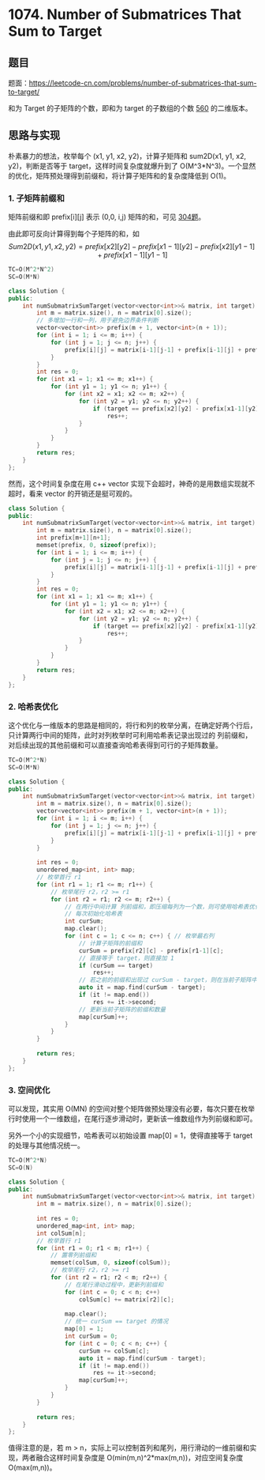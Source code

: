 # 1074. Number of Submatrices That Sum to Target

## 题目

题面：https://leetcode-cn.com/problems/number-of-submatrices-that-sum-to-target/

和为 Target 的子矩阵的个数，即和为 target 的子数组的个数 [560](../560.%20Subarray%20Sum%20Equals%20K/solution.cpp) 的二维版本。

## 思路与实现

朴素暴力的想法，枚举每个 (x1, y1, x2, y2)，计算子矩阵和 sum2D(x1, y1, x2, y2)，判断是否等于 target，这样时间复杂度就爆升到了 O(M^3*N^3)。一个显然的优化，矩阵预处理得到前缀和，将计算子矩阵和的复杂度降低到 O(1)。

### 1. 子矩阵前缀和

矩阵前缀和即 prefix[i][j] 表示 (0,0, i,j) 矩阵的和，可见 [304题](../304.%20Range%20Sum%20Query%202D%20-%20Immutable/)。

由此即可反向计算得到每个子矩阵的和，如 
$$Sum2D(x1, y1, x2, y2) = prefix[x2][y2] - prefix[x1-1][y2] - prefix[x2][y1-1] + prefix[x1-1][y1-1]$$


``` c++
TC=O(M^2*N^2)
SC=O(M*N)

class Solution {
public:
    int numSubmatrixSumTarget(vector<vector<int>>& matrix, int target) {
        int m = matrix.size(), n = matrix[0].size();
        // 多增加一行和一列，用于避免边界条件判断
        vector<vector<int>> prefix(m + 1, vector<int>(n + 1));
        for (int i = 1; i <= m; i++) {
            for (int j = 1; j <= n; j++) {
                prefix[i][j] = matrix[i-1][j-1] + prefix[i-1][j] + prefix[i][j-1] - prefix[i-1][j-1];
            }
        }
        int res = 0;
        for (int x1 = 1; x1 <= m; x1++) {
            for (int y1 = 1; y1 <= n; y1++) {
                for (int x2 = x1; x2 <= m; x2++) {
                    for (int y2 = y1; y2 <= n; y2++) {
                        if (target == prefix[x2][y2] - prefix[x1-1][y2] - prefix[x2][y1-1] + prefix[x1-1][y1-1])
                            res++;
                    }
                }
            }
        }
        return res;
    }
};
```

然而，这个时间复杂度在用 c++ vector 实现下会超时，神奇的是用数组实现就不超时，看来 vector 的开销还是挺可观的。

```c++
class Solution {
public:
    int numSubmatrixSumTarget(vector<vector<int>>& matrix, int target) {
        int m = matrix.size(), n = matrix[0].size();
        int prefix[m+1][n+1];
        memset(prefix, 0, sizeof(prefix));
        for (int i = 1; i <= m; i++) {
            for (int j = 1; j <= n; j++) {
                prefix[i][j] = matrix[i-1][j-1] + prefix[i-1][j] + prefix[i][j-1] - prefix[i-1][j-1];
            }
        }
        int res = 0;
        for (int x1 = 1; x1 <= m; x1++) {
            for (int y1 = 1; y1 <= n; y1++) {
                for (int x2 = x1; x2 <= m; x2++) {
                    for (int y2 = y1; y2 <= n; y2++) {
                        if (target == prefix[x2][y2] - prefix[x1-1][y2] - prefix[x2][y1-1] + prefix[x1-1][y1-1])
                            res++;
                    }
                }
            }
        }
        return res;
    }
};
```

### 2. 哈希表优化

这个优化与一维版本的思路是相同的，将行和列的枚举分离，在确定好两个行后，只计算两行中间的矩阵，此时对列枚举时可利用哈希表记录出现过的 列前缀和，对后续出现的其他前缀和可以直接查询哈希表得到可行的子矩阵数量。

``` c++
TC=O(M^2*N)
SC=O(M*N)

class Solution {
public:
    int numSubmatrixSumTarget(vector<vector<int>>& matrix, int target) {
        int m = matrix.size(), n = matrix[0].size();
        vector<vector<int>> prefix(m + 1, vector<int>(n + 1));
        for (int i = 1; i <= m; i++) {
            for (int j = 1; j <= n; j++) {
                prefix[i][j] = matrix[i-1][j-1] + prefix[i-1][j] + prefix[i][j-1] - prefix[i-1][j-1];
            }
        }
        
        int res = 0;
        unordered_map<int, int> map;
        // 枚举首行 r1 
        for (int r1 = 1; r1 <= m; r1++) {
            // 枚举尾行 r2，r2 >= r1
            for (int r2 = r1; r2 <= m; r2++) {
                // 在两行中间计算 列前缀和，即压缩每列为一个数，则可使用哈希表优化
                // 每次初始化哈希表
                int curSum;
                map.clear();
                for (int c = 1; c <= n; c++) { // 枚举最右列
                    // 计算子矩阵的前缀和
                    curSum = prefix[r2][c] - prefix[r1-1][c];
                    // 直接等于 target，则直接加 1
                    if (curSum == target)
                        res++;
                    // 若之前的前缀和出现过 curSum - target，则在当前子矩阵中去掉之前那个矩阵，剩余的子矩阵和为 Target
                    auto it = map.find(curSum - target);
                    if (it != map.end())
                        res += it->second;
                    // 更新当前子矩阵的前缀和数量
                    map[curSum]++;
                }
            }
        }
        
        return res;
    }
};
```

### 3. 空间优化

可以发现，其实用 O(MN) 的空间对整个矩阵做预处理没有必要，每次只要在枚举行时使用一个一维数组，在尾行逐步滑动时，更新该一维数组作为列前缀和即可。

另外一个小的实现细节，哈希表可以初始设置 map[0] = 1，使得直接等于 target 的处理与其他情况统一。

``` c++
TC=O(M^2*N)
SC=O(N)

class Solution {
public:
    int numSubmatrixSumTarget(vector<vector<int>>& matrix, int target) {
        int m = matrix.size(), n = matrix[0].size();
        
        int res = 0;
        unordered_map<int, int> map;
        int colSum[n];
        // 枚举首行 r1 
        for (int r1 = 0; r1 < m; r1++) {
            // 置零列前缀和
            memset(colSum, 0, sizeof(colSum));
            // 枚举尾行 r2，r2 >= r1
            for (int r2 = r1; r2 < m; r2++) {
                // 在尾行滑动过程中，更新列前缀和
                for (int c = 0; c < n; c++)
                    colSum[c] += matrix[r2][c];
                
                map.clear();
                // 统一 curSum == target 的情况
                map[0] = 1;
                int curSum = 0;
                for (int c = 0; c < n; c++) {
                    curSum += colSum[c];
                    auto it = map.find(curSum - target);
                    if (it != map.end())
                        res += it->second;
                    map[curSum]++;
                }
            }
        }
        
        return res;
    }
};
```

值得注意的是，若 m > n，实际上可以控制首列和尾列，用行滑动的一维前缀和实现，两者融合这样时间复杂度是 O(min(m,n)^2*max(m,n))，对应空间复杂度 O(max(m,n))。
